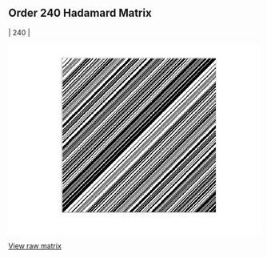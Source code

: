 ## Order 240 Hadamard Matrix

| 240 |

<img src="240.png" class="img-responsive" alt=""> 

[View raw matrix](order240.txt)
